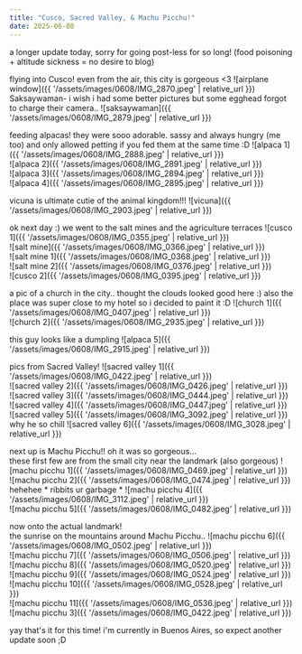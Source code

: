 ```yaml
---
title: "Cusco, Sacred Valley, & Machu Picchu!"
date: 2025-06-08
---
```

a longer update today, sorry for going post-less for so long! (food poisoning + altitude sickness = no desire to blog)  

flying into Cusco! even from the air, this city is gorgeous <3
![airplane window]({{ '/assets/images/0608/IMG_2870.jpeg' | relative_url }})  
Saksaywaman- i wish i had some better pictures but some egghead forgot to charge their camera..
![saksaywaman]({{ '/assets/images/0608/IMG_2879.jpeg' | relative_url }})  

feeding alpacas! they were sooo adorable. sassy and always hungry (me too) and only allowed petting if you fed them at the same time :D
![alpaca 1]({{ '/assets/images/0608/IMG_2888.jpeg' | relative_url }})  
![alpaca 2]({{ '/assets/images/0608/IMG_2891.jpeg' | relative_url }})  
![alpaca 3]({{ '/assets/images/0608/IMG_2894.jpeg' | relative_url }})  
![alpaca 4]({{ '/assets/images/0608/IMG_2895.jpeg' | relative_url }})  

vicuna is ultimate cutie of the animal kingdom!!!
![vicuna]({{ '/assets/images/0608/IMG_2903.jpeg' | relative_url }})  

ok next day :) we went to the salt mines and the agriculture terraces
![cusco 1]({{ '/assets/images/0608/IMG_0355.jpeg' | relative_url }})  
![salt mine]({{ '/assets/images/0608/IMG_0366.jpeg' | relative_url }})  
![salt mine 1]({{ '/assets/images/0608/IMG_0368.jpeg' | relative_url }})  
![salt mine 2]({{ '/assets/images/0608/IMG_0376.jpeg' | relative_url }})  
![cusco 2]({{ '/assets/images/0608/IMG_0395.jpeg' | relative_url }})  

a pic of a church in the city.. thought the clouds looked good here :) also the place was super close to my hotel so i decided to paint it :D
![church 1]({{ '/assets/images/0608/IMG_0407.jpeg' | relative_url }})  
![church 2]({{ '/assets/images/0608/IMG_2935.jpeg' | relative_url }})  

this guy looks like a dumpling
![alpaca 5]({{ '/assets/images/0608/IMG_2915.jpeg' | relative_url }})  

pics from Sacred Valley!
![sacred valley 1]({{ '/assets/images/0608/IMG_0422.jpeg' | relative_url }})  
![sacred valley 2]({{ '/assets/images/0608/IMG_0426.jpeg' | relative_url }})  
![sacred valley 3]({{ '/assets/images/0608/IMG_0444.jpeg' | relative_url }})  
![sacred valley 4]({{ '/assets/images/0608/IMG_0447.jpeg' | relative_url }})  
![sacred valley 5]({{ '/assets/images/0608/IMG_3092.jpeg' | relative_url }})  
why he so chill
![sacred valley 6]({{ '/assets/images/0608/IMG_3028.jpeg' | relative_url }})  

next up is Machu Picchu!! oh it was so gorgeous...  
these first few are from the small city near the landmark (also gorgeous)
![machu picchu 1]({{ '/assets/images/0608/IMG_0469.jpeg' | relative_url }})  
![machu picchu 2]({{ '/assets/images/0608/IMG_0474.jpeg' | relative_url }})  
hehehee * ribbits ur garbage *
![machu picchu 4]({{ '/assets/images/0608/IMG_3112.jpeg' | relative_url }})  
![machu picchu 5]({{ '/assets/images/0608/IMG_0482.jpeg' | relative_url }})  

now onto the actual landmark!  
the sunrise on the mountains around Machu Picchu..
![machu picchu 6]({{ '/assets/images/0608/IMG_0502.jpeg' | relative_url }})  
![machu picchu 7]({{ '/assets/images/0608/IMG_0506.jpeg' | relative_url }})  
![machu picchu 8]({{ '/assets/images/0608/IMG_0520.jpeg' | relative_url }})  
![machu picchu 9]({{ '/assets/images/0608/IMG_0524.jpeg' | relative_url }})  
![machu picchu 10]({{ '/assets/images/0608/IMG_0528.jpeg' | relative_url }})  
![machu picchu 11]({{ '/assets/images/0608/IMG_0536.jpeg' | relative_url }})  
![machu picchu 3]({{ '/assets/images/0608/IMG_0422.jpeg' | relative_url }})  

yay that's it for this time! i'm currently in Buenos Aires, so expect another update soon ;D
